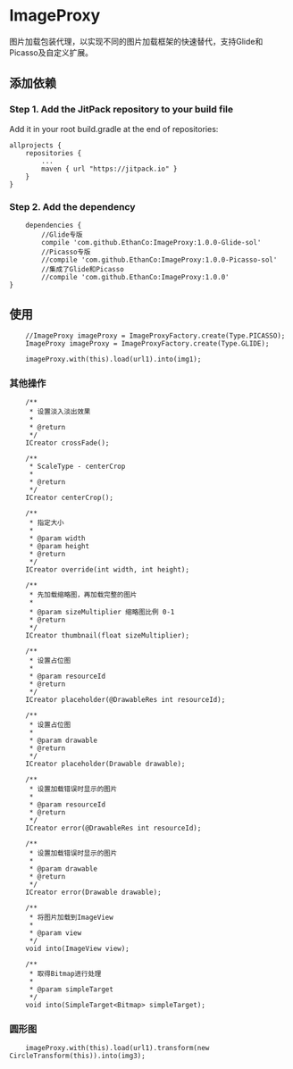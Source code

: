 # ImageProxy #
图片加载包装代理，以实现不同的图片加载框架的快速替代，支持Glide和Picasso及自定义扩展。  

## 添加依赖 ##

### Step 1. Add the JitPack repository to your build file ###
Add it in your root build.gradle at the end of repositories:

	allprojects {
		repositories {
			...
			maven { url "https://jitpack.io" }
		}
	}

### Step 2. Add the dependency ###

		dependencies {
			//Glide专版
	        compile 'com.github.EthanCo:ImageProxy:1.0.0-Glide-sol'
			//Picasso专版
			//compile 'com.github.EthanCo:ImageProxy:1.0.0-Picasso-sol'
			//集成了Glide和Picasso
			//compile 'com.github.EthanCo:ImageProxy:1.0.0'
	}

## 使用 ##

	    //ImageProxy imageProxy = ImageProxyFactory.create(Type.PICASSO);
        ImageProxy imageProxy = ImageProxyFactory.create(Type.GLIDE);

		imageProxy.with(this).load(url1).into(img1);  
		
### 其他操作 ###

	    /**
	     * 设置淡入淡出效果
	     *
	     * @return
	     */
	    ICreator crossFade();

	    /**
	     * ScaleType - centerCrop
	     *
	     * @return
	     */
	    ICreator centerCrop();

	    /**
	     * 指定大小
	     *
	     * @param width
	     * @param height
	     * @return
	     */
	    ICreator override(int width, int height);

	    /**
	     * 先加载缩略图，再加载完整的图片
	     *
	     * @param sizeMultiplier 缩略图比例 0-1
	     * @return
	     */
	    ICreator thumbnail(float sizeMultiplier);

	    /**
	     * 设置占位图
	     *
	     * @param resourceId
	     * @return
	     */
	    ICreator placeholder(@DrawableRes int resourceId);

	    /**
	     * 设置占位图
	     *
	     * @param drawable
	     * @return
	     */
	    ICreator placeholder(Drawable drawable);

	    /**
	     * 设置加载错误时显示的图片
	     *
	     * @param resourceId
	     * @return
	     */
	    ICreator error(@DrawableRes int resourceId);

	    /**
	     * 设置加载错误时显示的图片
	     *
	     * @param drawable
	     * @return
	     */
	    ICreator error(Drawable drawable);

	    /**
	     * 将图片加载到ImageView
	     *
	     * @param view
	     */
	    void into(ImageView view);

	    /**
	     * 取得Bitmap进行处理
	     *
	     * @param simpleTarget
	     */
	    void into(SimpleTarget<Bitmap> simpleTarget);


### 圆形图 ###

		imageProxy.with(this).load(url1).transform(new CircleTransform(this)).into(img3);

